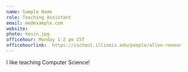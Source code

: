 ```yaml
---
name: Sample Name
role: Teaching Assistant
email: me@example.com
website: 
photo: kevin.jpg
officehour: Monday 1-2 pm CST
officehourlink:  https://ischool.illinois.edu/people/allen-renear
---
```


I like teaching Computer Science!
